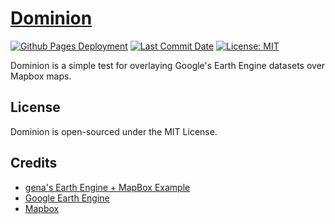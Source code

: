 # [Dominion](https://zalo.github.io/Dominion/)
<p align="left">
  <a href="https://github.com/zalo/Dominion/deployments/activity_log?environment=github-pages">
      <img src="https://img.shields.io/github/deployments/zalo/Dominion/github-pages?label=Github%20Pages%20Deployment" title="Github Pages Deployment"></a>
  <a href="https://github.com/zalo/Dominion/commits/master">
      <img src="https://img.shields.io/github/last-commit/zalo/Dominion" title="Last Commit Date"></a>
  <a href="https://github.com/zalo/Dominion/blob/master/LICENSE">
      <img src="https://img.shields.io/github/license/zalo/Dominion" title="License: MIT"></a>
</p>

Dominion is a simple test for overlaying Google's Earth Engine datasets over Mapbox maps.

## License

Dominion is open-sourced under the MIT License.

## Credits

- [gena's Earth Engine + MapBox Example](https://observablehq.com/@gena/google-earth-engine-and-mapbox-sentinel-1)
- [Google Earth Engine](https://earthengine.google.com/)
- [Mapbox](https://mapbox.com/)

